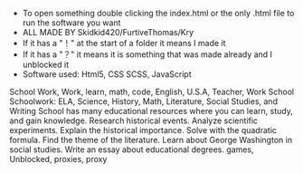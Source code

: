 * To open something double clicking the index.html or the only .html file to run the software you want
* ALL MADE BY Skidkid420/FurtiveThomas/Kry
* If it has a "！" at the start of a folder it means I made it
* If it has a "？" it means it is something that was made already and I unblocked it
* Software used: Html5, CSS SCSS, JavaScript








School Work, Work, learn, math, code, English, U.S.A, Teacher, Work School
Schoolwork: ELA, Science, History, Math, Literature, Social Studies, and Writing
School has many educational resources where you can learn, study, and gain knowledge.
Research historical events. Analyze scientific experiments. Explain the historical importance. Solve with the quadratic formula. Find the theme of the literature. Learn about George Washington in social studies. Write an essay about educational degrees.
games, Unblocked, proxies, proxy
